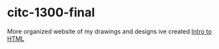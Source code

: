 # citc-1300-final
More organized website of my drawings and designs ive created
<a href="final-project/index.html" target="_blank">Intro to HTML</a>